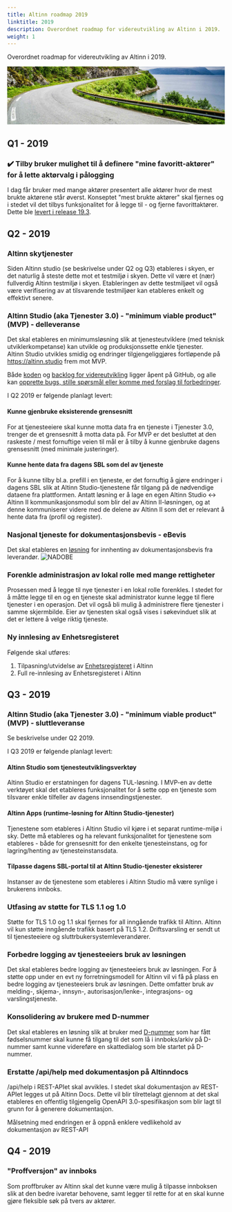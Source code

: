 ```yaml
---
title: Altinn roadmap 2019
linktitle: 2019
description: Overordnet roadmap for videreutvikling av Altinn i 2019.
weight: 1
---
```


Overordnet roadmap for videreutvikling av Altinn i 2019.

!["Vei i Brønnøysund"](../vei-i-brønnøysund.jpg)

## Q1 - 2019

### :heavy_check_mark: Tilby bruker mulighet til å definere "mine favoritt-aktører" for å lette aktørvalg i pålogging
I dag får bruker med mange aktører presentert alle aktører hvor de mest brukte aktørene står øverst. Konseptet "mest brukte aktører" skal fjernes og i stedet vil det tilbys funksjonalitet for å legge til - og fjerne favorittaktører.
Dette ble [levert i release 19.3](/docs/releases/2019/19-3/#mulighet-for-opprettelse-av-favorittliste).

## Q2 - 2019

### Altinn skytjenester
Siden Altinn studio (se beskrivelse under Q2 og Q3) etableres i skyen, er det naturlig å steste dette mot et testmiljø i skyen. Dette vil være et (nær) fullverdig Altinn testmiljø i skyen. Etableringen av dette testmiljøet vil også være verifisering av at tilsvarende testmiljøer kan etableres enkelt og effektivt senere. 

### Altinn Studio (aka Tjenester 3.0) - "minimum viable product" (MVP) - delleveranse
Det skal etableres en minimumsløsning slik at tjenesteutviklere (med teknisk utviklerkompetanse) kan utvikle og produksjonssette enkle tjenester.  
Altinn Studio utvikles smidig og endringer tilgjengeliggjøres fortløpende på https://altinn.studio frem mot MVP.

Både [koden](https://github.com/Altinn/altinn-studio) og [backlog for videreutvikling](https://github.com/Altinn/altinn-studio/issues) ligger åpent på GitHub,
og alle kan [opprette bugs, stille spørsmål eller komme med forslag til forbedringer](https://github.com/Altinn/altinn-studio/issues/new/choose).

I Q2 2019 er følgende planlagt levert:

#### Kunne gjenbruke eksisterende grensesnitt
For at tjenesteeiere skal kunne motta data fra en tjeneste i Tjenester 3.0, trenger de et grensesnitt å motta data på. For MVP er det besluttet at den raskeste / mest fornuftige veien til mål er å tilby å kunne gjenbruke dagens grensesnitt (med minimale justeringer).

#### Kunne hente data fra dagens SBL som del av tjeneste
For å kunne tilby bl.a. prefill i en tjeneste, er det fornuftig å gjøre endringer i dagens SBL slik at Altinn Studio-tjenestene får tilgang på de nødvendige dataene fra plattformen. Antatt løsning er å lage en egen Altinn Studio <-> Altinn II kommunikasjonsmodul som blir del av Altinn II-løsningen, og at denne kommuniserer videre med de delene av Altinn II som det er relevant å hente data fra (profil og register).

### Nasjonal tjeneste for dokumentasjonsbevis - eBevis
Det skal etableres en [løsning](/docs/guides/nadobe/) for innhenting av dokumentasjonsbevis fra leverandør.
![NADOBE](https://www.lucidchart.com/publicSegments/view/f3ce06b1-22a8-4b29-9af4-13dbeb258c83/image.png?width=800)

### Forenkle administrasjon av lokal rolle med mange rettigheter
Prosessen med å legge til nye tjenester i en lokal rolle forenkles. I stedet for å måtte legge til en og en tjeneste skal administrator kunne legge til flere tjenester i en operasjon. Det vil også bli mulig å administrere flere tjenester i samme skjermbilde. Eier av tjenesten skal også vises i søkevinduet slik at det er lettere å velge riktig tjeneste.

### Ny innlesing av Enhetsregisteret
Følgende skal utføres:

1. Tilpasning/utvidelse av [Enhetsregisteret](https://www.brreg.no/om-oss/oppgavene-vare/alle-registrene-vare/om-enhetsregisteret/) i Altinn
2. Full re-innlesing av Enhetsregisteret i Altinn


## Q3 - 2019

### Altinn Studio (aka Tjenester 3.0) - "minimum viable product" (MVP) - sluttleveranse
Se beskrivelse under Q2 2019.

I Q3 2019 er følgende planlagt levert:

#### Altinn Studio som tjenesteutviklingsverktøy
Altinn Studio er erstatningen for dagens TUL-løsning. I MVP-en av dette verktøyet skal det etableres funksjonalitet for å sette opp en tjeneste som tilsvarer enkle tilfeller av dagens innsendingstjenester.

#### Altinn Apps (runtime-løsning for Altinn Studio-tjenester)
Tjenestene som etableres i Altinn Studio vil kjøre i et separat runtime-miljø i sky. Dette må etableres og ha relevant funksjonalitet for tjenestene som etableres - både for grensesnitt for den enkelte tjenesteinstans, og for lagring/henting av tjenesteinstansdata.

#### Tilpasse dagens SBL-portal til at Altinn Studio-tjenester eksisterer
Instanser av de tjenestene som etableres i Altinn Studio må være synlige i brukerens innboks.

### Utfasing av støtte for TLS 1.1 og 1.0
Støtte for TLS 1.0 og 1.1 skal fjernes for all inngående trafikk til Altinn. Altinn vil kun støtte inngående trafikk basert på TLS 1.2. Driftsvarsling er sendt ut til tjenesteeiere og sluttrbukersystemleverandører.

### Forbedre logging av tjenesteeiers bruk av løsningen
Det skal etableres bedre logging av tjenesteeiers bruk av løsningen. For å støtte opp under en evt ny forretningsmodell for Altinn vil vi få på plass en bedre logging av tjenesteeiers bruk av løsningen. Dette omfatter bruk av melding-, skjema-, innsyn-, autorisasjon/lenke-, integrasjons- og varslingstjeneste.

### Konsolidering av brukere med D-nummer
Det skal etableres en løsning slik at bruker med [D-nummer](https://www.skatteetaten.no/person/utenlandsk/norsk-identitetsnummer/d-nummer/)
som har fått fødselsnummer skal kunne få tilgang til det som lå i innboks/arkiv på D-nummer samt kunne videreføre en skattedialog som ble startet på D-nummer.

### Erstatte /api/help med dokumentasjon på Altinndocs
/api/help i REST-APIet skal avvikles. I stedet skal dokumentasjon av REST-APIet legges ut på Altinn Docs. Dette vil blir tilrettelagt gjennom at det skal etableres en offentlig tilgjengelig OpenAPI 3.0-spesifikasjon som blir lagt til grunn for å generere dokumentasjon.

Målsetning med endringen er å oppnå enklere vedlikehold av dokumentasjon av REST-API
## Q4 - 2019

### "Proffversjon" av innboks
Som proffbruker av Altinn skal det kunne være mulig å tilpasse innboksen slik at den bedre ivaretar behovene, samt legger til rette
for at en skal kunne gjøre fleksible søk på tvers av aktører.
